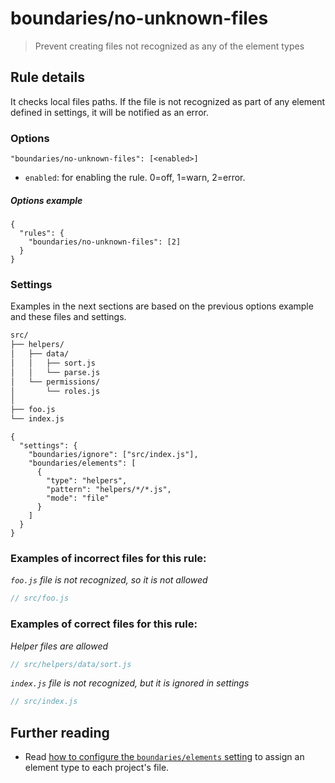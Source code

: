 # boundaries/no-unknown-files

> Prevent creating files not recognized as any of the element types

## Rule details

It checks local files paths. If the file is not recognized as part of any element defined in settings, it will be notified as an error.

### Options

```
"boundaries/no-unknown-files": [<enabled>]
```

* `enabled`: for enabling the rule. 0=off, 1=warn, 2=error.

##### Options example

```jsonc
{
  "rules": {
    "boundaries/no-unknown-files": [2]
  }
}
```

### Settings

Examples in the next sections are based on the previous options example and these files and settings.

```txt
src/
├── helpers/
│   ├── data/
│   │   ├── sort.js
│   │   └── parse.js
│   └── permissions/
│       └── roles.js
│
├── foo.js
└── index.js
```

```jsonc
{
  "settings": {
    "boundaries/ignore": ["src/index.js"],
    "boundaries/elements": [
      {
        "type": "helpers",
        "pattern": "helpers/*/*.js",
        "mode": "file"
      }
    ]
  }
}
```

### Examples of **incorrect** files for this rule:

_`foo.js` file is not recognized, so it is not allowed_

```js
// src/foo.js
```

### Examples of **correct** files for this rule:

_Helper files are allowed_

```js
// src/helpers/data/sort.js
```

_`index.js` file is not recognized, but it is ignored in settings_

```js
// src/index.js
```

## Further reading

* Read [how to configure the `boundaries/elements` setting](../../README.md#global-settings) to assign an element type to each project's file.
